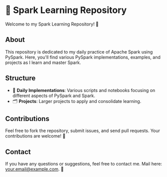 # 🚀 Spark Learning Repository

Welcome to my Spark Learning Repository! 🎉

## About
This repository is dedicated to my daily practice of Apache Spark using PySpark. Here, you'll find various PySpark implementations, examples, and projects as I learn and master Spark.

## Structure
- 📅 **Daily Implementations**: Various scripts and notebooks focusing on different aspects of PySpark and Spark.
- 🗂️ **Projects**: Larger projects to apply and consolidate learning.

## Contributions
Feel free to fork the repository, submit issues, and send pull requests. Your contributions are welcome! 🤝

## Contact
If you have any questions or suggestions, feel free to contact me.
Mail here: [your.email@example.com](mailto:your.email@example.com). 📧
